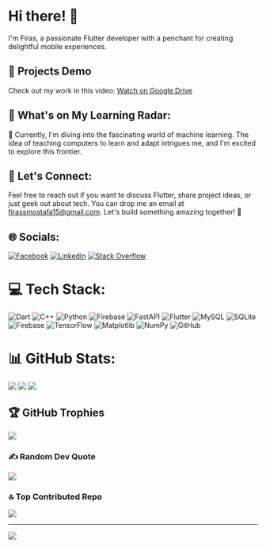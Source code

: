 # Hi there! 👋

I'm Firas, a passionate Flutter developer with a penchant for creating delightful mobile experiences.

## 🎥 Projects Demo

Check out my work in this video: [Watch on Google Drive](https://drive.google.com/file/d/1S9309CNKXiZU8Ws_Qzmi_PEmVg96dmTP/view?usp=sharing)

## 📖 What's on My Learning Radar:

🌱 Currently, I'm diving into the fascinating world of machine learning. The idea of teaching computers to learn and adapt intrigues me, and I'm excited to explore this frontier.

## 📧 Let's Connect:

Feel free to reach out if you want to discuss Flutter, share project ideas, or just geek out about tech. You can drop me an email at firassmostafa15@gmail.com. Let's build something amazing together! 🚀



## 🌐 Socials:
[![Facebook](https://img.shields.io/badge/Facebook-%231877F2.svg?logo=Facebook&logoColor=white)](https://facebook.com/https://www.facebook.com/profile.php?id=61562748940961) [![LinkedIn](https://img.shields.io/badge/LinkedIn-%230077B5.svg?logo=linkedin&logoColor=white)](https://linkedin.com/in/www.linkedin.com/in/firas-mostafa-32804a26a) [![Stack Overflow](https://img.shields.io/badge/-Stackoverflow-FE7A16?logo=stack-overflow&logoColor=white)](https://stackoverflow.com/users/https://stackoverflow.com/users/24409368/firas-mostafa) 


# 💻 Tech Stack:
![Dart](https://img.shields.io/badge/dart-%230175C2.svg?style=for-the-badge&logo=dart&logoColor=white) ![C++](https://img.shields.io/badge/c++-%2300599C.svg?style=for-the-badge&logo=c%2B%2B&logoColor=white) ![Python](https://img.shields.io/badge/python-3670A0?style=for-the-badge&logo=python&logoColor=ffdd54) ![Firebase](https://img.shields.io/badge/firebase-%23039BE5.svg?style=for-the-badge&logo=firebase) ![FastAPI](https://img.shields.io/badge/FastAPI-005571?style=for-the-badge&logo=fastapi) ![Flutter](https://img.shields.io/badge/Flutter-%2302569B.svg?style=for-the-badge&logo=Flutter&logoColor=white) ![MySQL](https://img.shields.io/badge/mysql-4479A1.svg?style=for-the-badge&logo=mysql&logoColor=white) ![SQLite](https://img.shields.io/badge/sqlite-%2307405e.svg?style=for-the-badge&logo=sqlite&logoColor=white) ![Firebase](https://img.shields.io/badge/firebase-a08021?style=for-the-badge&logo=firebase&logoColor=ffcd34) ![TensorFlow](https://img.shields.io/badge/TensorFlow-%23FF6F00.svg?style=for-the-badge&logo=TensorFlow&logoColor=white) ![Matplotlib](https://img.shields.io/badge/Matplotlib-%23ffffff.svg?style=for-the-badge&logo=Matplotlib&logoColor=black) ![NumPy](https://img.shields.io/badge/numpy-%23013243.svg?style=for-the-badge&logo=numpy&logoColor=white) ![GitHub](https://img.shields.io/badge/github-%23121011.svg?style=for-the-badge&logo=github&logoColor=white)
# 📊 GitHub Stats:
![](https://github-readme-stats.vercel.app/api?username=firas-mostafa&theme=tokyonight&hide_border=true&include_all_commits=true&count_private=false)
![](https://github-readme-stats.vercel.app/api/top-langs/?username=firas-mostafa&theme=tokyonight&hide_border=true&include_all_commits=true&count_private=false&layout=compact)
![](https://github-readme-streak-stats.herokuapp.com/?user=firas-mostafa&theme=tokyonight&hide_border=true)


## 🏆 GitHub Trophies
![](https://github-profile-trophy.vercel.app/?username=firas-mostafa&theme=tokyonight&no-frame=true&no-bg=false&margin-w=4)

### ✍️ Random Dev Quote
![](https://quotes-github-readme.vercel.app/api?type=horizontal&theme=radical)

### 🔝 Top Contributed Repo
![](https://github-contributor-stats.vercel.app/api?username=firas-mostafa&limit=5&theme=tokyonight&combine_all_yearly_contributions=true)

---
[![](https://visitcount.itsvg.in/api?id=firas-mostafa&icon=0&color=6)](https://visitcount.itsvg.in)

